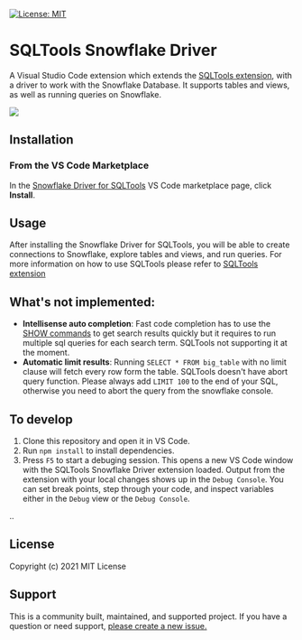 [![License: MIT](https://img.shields.io/badge/License-MIT-yellow.svg)](https://opensource.org/licenses/MIT)

# SQLTools Snowflake Driver

A Visual Studio Code extension which extends the [SQLTools extension](https://marketplace.visualstudio.com/items?itemName=mtxr.sqltools), with a driver to work with the Snowflake Database. It supports tables and views, as well as running queries on Snowflake.

![](https://raw.githubusercontent.com/koszti/sqltools-snowflake-driver/master/resources/readme/preview-sqltools-snowflak-driver.gif)
## Installation

### From the VS Code Marketplace

In the [Snowflake Driver for SQLTools](https://marketplace.visualstudio.com/items?itemName=koszti.snowflake-driver-for-sqltools) VS Code marketplace page, click **Install**.

## Usage

After installing the Snowflake Driver for SQLTools, you will be able to create connections to Snowflake, explore tables and views, and run queries. For more information on how to use SQLTools please refer to [SQLTools extension](https://marketplace.visualstudio.com/items?itemName=mtxr.sqltools)

## What's not implemented:

* **Intellisense auto completion**: Fast code completion has to use the [SHOW commands](https://docs.snowflake.com/en/sql-reference/sql/show-objects.html) to get search results quickly but it requires to run multiple sql queries for each search term. SQLTools not supporting it at the moment.
* **Automatic limit results**: Running `SELECT * FROM big_table` with no limit clause will fetch every row form the table. SQLTools doesn't have abort query function. Please always add `LIMIT 100` to the end of your SQL, otherwise you need to abort the query from the snowflake console.

## To develop

1. Clone this repository and open it in VS Code.
2. Run `npm install` to install dependencies.
3. Press `F5` to start a debuging session. This opens a new VS Code window with the SQLTools Snowflake Driver extension loaded.
   Output from the extension with your local changes shows up in the `Debug Console`. You can set break points, step through
   your code, and inspect variables either in the `Debug` view or the `Debug Console`.

..
## License

Copyright (c) 2021 MIT License

## Support
This is a community built, maintained, and supported project. If you have a question or need support, [please create a new issue.](https://github.com/Snowflake-Labs/sqltools-snowflake-driver/issues/new)
